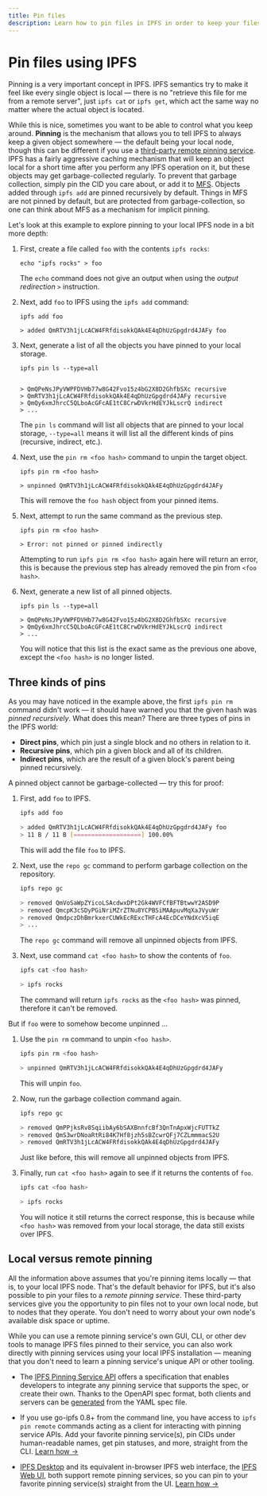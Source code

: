 ```yaml
---
title: Pin files
description: Learn how to pin files in IPFS in order to keep your files and other objects local.
---
```


# Pin files using IPFS

Pinning is a very important concept in IPFS. IPFS semantics try to make it feel like every single object is local — there is no "retrieve this file for me from a remote server", just `ipfs cat` or `ipfs get`, which act the same way no matter where the actual object is located.

While this is nice, sometimes you want to be able to control what you keep around. **Pinning** is the mechanism that allows you to tell IPFS to always keep a given object somewhere — the default being your local node, though this can be different if you use a [third-party remote pinning service](work-with-pinning-services.md). IPFS has a fairly aggressive caching mechanism that will keep an object local for a short time after you perform any IPFS operation on it, but these objects may get garbage-collected regularly. To prevent that garbage collection, simply pin the CID you care about, or add it to [MFS](../concepts/file-systems.md#mutable-file-system-mfs). Objects added through `ipfs add` are pinned recursively by default. Things in MFS are not pinned by default, but are protected from garbage-collection, so one can think about MFS as a mechanism for implicit pinning.

Let's look at this example to explore pinning to your local IPFS node in a bit more depth:

1. First, create a file called `foo` with the contents `ipfs rocks`:

    ```shell
    echo "ipfs rocks" > foo    
    ```

    The `echo` command does not give an output when using the _output redirection_ `>` instruction.

1. Next, add `foo` to IPFS using the `ipfs add` command:

    ```shell
    ipfs add foo               

    > added QmRTV3h1jLcACW4FRfdisokkQAk4E4qDhUzGpgdrd4JAFy foo
    ```

1. Next, generate a list of all the objects you have pinned to your local storage.

    ```shell
    ipfs pin ls --type=all     

    
    > QmQPeNsJPyVWPFDVHb77w8G42Fvo15z4bG2X8D2GhfbSXc recursive
    > QmRTV3h1jLcACW4FRfdisokkQAk4E4qDhUzGpgdrd4JAFy recursive
    > QmQy6xmJhrcC5QLboAcGFcAE1tC8CrwDVkrHdEYJkLscrQ indirect
    > ...
    ```
    
   The `pin ls` command will list all objects that are pinned to your local storage, `--type=all` means it will list all the different kinds of pins (recursive, indirect, etc.).

1. Next, use the `pin rm <foo hash>` command to unpin the target object.

    ```shell
    ipfs pin rm <foo hash>     

    > unpinned QmRTV3h1jLcACW4FRfdisokkQAk4E4qDhUzGpgdrd4JAFy
    ```
    
    This will remove the `foo hash` object from your pinned items.


1. Next, attempt to run the same command as the previous step.

    ```shell
    ipfs pin rm <foo hash>     

    > Error: not pinned or pinned indirectly
    ```
    
    Attempting to run `ipfs pin rm <foo hash>` again here will return an error, this is because the previous step has already removed the pin from `<foo hash>`.

1. Next, generate a new list of all pinned objects.

    ```shell
    ipfs pin ls --type=all    

    > QmQPeNsJPyVWPFDVHb77w8G42Fvo15z4bG2X8D2GhfbSXc recursive
    > QmQy6xmJhrcC5QLboAcGFcAE1tC8CrwDVkrHdEYJkLscrQ indirect
    > ...
    ```
    
    You will notice that this list is the exact same as the previous one above, except the `<foo hash>` is no longer listed.

## Three kinds of pins

As you may have noticed in the example above, the first `ipfs pin rm` command didn't work — it should have warned you that the given hash was _pinned recursively_. What does this mean? There are three types of pins in the IPFS world:

- **Direct pins**, which pin just a single block and no others in relation to it.
- **Recursive pins**, which pin a given block and all of its children.
- **Indirect pins**, which are the result of a given block's parent being pinned recursively.

A pinned object cannot be garbage-collected — try this for proof:

1. First, add `foo` to IPFS.

    ```bash
    ipfs add foo           

    > added QmRTV3h1jLcACW4FRfdisokkQAk4E4qDhUzGpgdrd4JAFy foo
    > 11 B / 11 B [===================] 100.00%
    ```
    
    This will add the file `foo` to IPFS.

1. Next, use the `repo gc` command to perform garbage collection on the repository.

    ```bash
    ipfs repo gc

    > removed QmVoSaWpZYicoLSAcdwxDPt2Gk4WVFCfBFTBtwwY2ASD9P
    > removed QmcpK3cSDyPGiNriMZrZTNu8YCPBSiMAApuvMqXaJVyuWr
    > removed QmdpczDhBmrkxerCUWkEcRExcTHFcA4EcDCeYNdXcV5iqE
    > ...
    ```
    
    The `repo gc` command will remove all unpinned objects from IPFS.

1. Next, use command `cat <foo hash>` to show the contents of `foo`.

    ```bash
    ipfs cat <foo hash>    

    > ipfs rocks
    ```
    
    The command will return `ipfs rocks` as the `<foo hash>` was pinned, therefore it can't be removed.
      

But if `foo` were to somehow become unpinned ...

1. Use the `pin rm` command to unpin `<foo hash>`.

    ```bash
    ipfs pin rm <foo hash>    

    > unpinned QmRTV3h1jLcACW4FRfdisokkQAk4E4qDhUzGpgdrd4JAFy
    ```
    
    This will unpin `foo`.

1. Now, run the garbage collection command again.

    ```bash
    ipfs repo gc              

    > removed QmPPjksRv8SqiibAy6bSAXBnnfcBf3QnTnApxWjcFUTTkZ                                                
    > removed QmS3wrDNoaRtRi84K7Hf8jzh5sBZcwrQFj7CZLmmmacS2U                                                
    > removed QmRTV3h1jLcACW4FRfdisokkQAk4E4qDhUzGpgdrd4JAFy
    ```
    
    Just like before, this will remove all unpinned objects from IPFS.

1. Finally, run `cat <foo hash>` again to see if it returns the contents of `foo`.
    
    ```bash
    ipfs cat <foo hash>       

    > ipfs rocks
    ```
    
    You will notice it still returns the correct response, this is because while `<foo hash>` was removed from your local storage, the data still exists over IPFS.

## Local versus remote pinning

All the information above assumes that you're pinning items locally — that is, to your local IPFS node. That's the default behavior for IPFS, but it's also possible to pin your files to a _remote pinning service_. These third-party services give you the opportunity to pin files not to your own local node, but to nodes that they operate. You don't need to worry about your own node's available disk space or uptime.

While you can use a remote pinning service's own GUI, CLI, or other dev tools to manage IPFS files pinned to their service, you can also work directly with pinning services using your local IPFS installation — meaning that you don't need to learn a pinning service's unique API or other tooling.

- The [IPFS Pinning Service API](https://ipfs.github.io/pinning-services-api-spec/) offers a specification that enables developers to integrate any pinning service that supports the spec, or create their own. Thanks to the OpenAPI spec format, both clients and servers can be [generated](https://github.com/ipfs/pinning-services-api-spec#code-generation) from the YAML spec file.

- If you use go-ipfs 0.8+ from the command line, you have access to `ipfs pin remote` commands acting as a client for interacting with pinning service APIs. Add your favorite pinning service(s), pin CIDs under human-readable names, get pin statuses, and more, straight from the CLI. [Learn how →](work-with-pinning-services.md)

- [IPFS Desktop](https://github.com/ipfs-shipyard/ipfs-desktop) and its equivalent in-browser IPFS web interface, the [IPFS Web UI](https://github.com/ipfs-shipyard/ipfs-webui), both support remote pinning services, so you can pin to your favorite pinning service(s) straight from the UI. [Learn how →](work-with-pinning-services.md)

